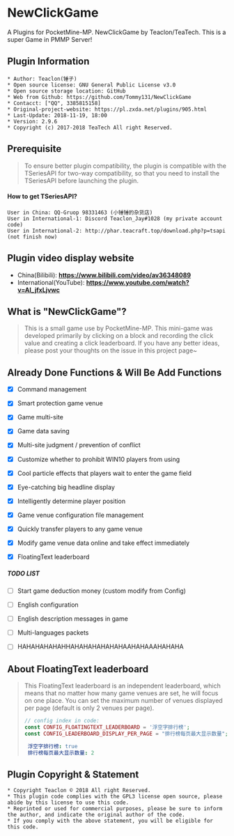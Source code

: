 # NewClickGame
A Plugins for PocketMine-MP. NewClickGame by Teaclon/TeaTech. This is a super Game in PMMP Server!


## Plugin Information
	* Author: Teaclon(锤子)
	* Open source license: GNU General Public License v3.0
	* Open source storage location: GitHub
	* Web from Github: https://github.com/Tommy131/NewClickGame
	* Contacct: ["QQ", 3385815158]
	* Original-project-website: https://pl.zxda.net/plugins/905.html
	* Last-Update: 2018-11-19, 18:00
	* Version: 2.9.6
    * Copyright (c) 2017-2018 TeaTech All right Reserved.


## Prerequisite
> To ensure better plugin compatibility, the plugin is compatible with the TSeriesAPI for two-way compatibility, so that you need to install the TSeriesAPI before launching the plugin.

#### How to get TSeriesAPI?
	User in China: QQ-Gruop 98331463 (小锤锤的杂货店)
	User in International-1: Discord Teaclon_Jay#1028 (my private account code)
	User in International-2: http://phar.teacraft.top/download.php?p=tsapi (not finish now)


## Plugin video display website
- China(Bilibili): **https://www.bilibili.com/video/av36348089**
- International(YouTube): **https://www.youtube.com/watch?v=Al_jfxLjvwc**


## What is "NewClickGame"?
> This is a small game use by PocketMine-MP. This mini-game was developed primarily by clicking on a block and recording the click value and creating a click leaderboard. If you have any better ideas, please post your thoughts on the issue in this project page~


## Already Done Functions & Will Be Add Functions
- [x] Command management
- [x] Smart protection game venue
- [x] Game multi-site
- [x] Game data saving
- [x] Multi-site judgment / prevention of conflict
- [x] Customize whether to prohibit WIN10 players from using
- [x] Cool particle effects that players wait to enter the game field
- [x] Eye-catching big headline display
- [x] Intelligently determine player position
- [x] Game venue configuration file management
- [x] Quickly transfer players to any game venue
- [x] Modify game venue data online and take effect immediately
- [x] FloatingText leaderboard


##### TODO LIST
- [ ] Start game deduction money (custom modify from Config)
- [ ] English configuration
- [ ] English description messages in game
- [ ] Multi-languages packets
- [ ] HAHAHAHAHAHHAHAHAHAHAHAHAAHAHAAAHAHAHA


## About FloatingText leaderboard
> This FloatingText leaderboard is an independent leaderboard, which means that no matter how many game venues are set, he will focus on one place. You can set the maximum number of venues displayed per page (default is only 2 venues per page).
> ``` php
> // config index in code:
> const CONFIG_FLOATINGTEXT_LEADERBOARD = '浮空字排行榜';
> const CONFIG_LEADERBOARD_DISPLAY_PER_PAGE = "排行榜每页最大显示数量";
> ```
> ``` yaml
>  浮空字排行榜: true
>  排行榜每页最大显示数量: 2
> ```



## Plugin Copyright & Statement
	* Copyright Teaclon © 2018 All right Reserved.
	* This plugin code complies with the GPL3 license open source, please abide by this license to use this code.
	* Reprinted or used for commercial purposes, please be sure to inform the author, and indicate the original author of the code.
	* If you comply with the above statement, you will be eligible for this code.